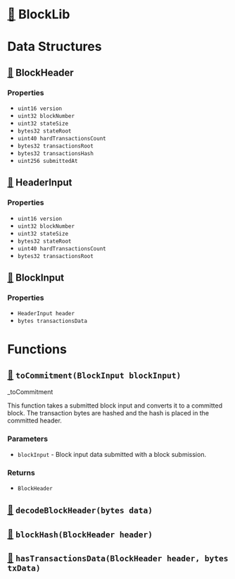# [🔗](contracts/lib/BlockLib.sol#L5) BlockLib

# Data Structures

## [🔗](contracts/lib/BlockLib.sol#L8) BlockHeader

### Properties

- `uint16 version`
- `uint32 blockNumber`
- `uint32 stateSize`
- `bytes32 stateRoot`
- `uint40 hardTransactionsCount`
- `bytes32 transactionsRoot`
- `bytes32 transactionsHash`
- `uint256 submittedAt`

## [🔗](contracts/lib/BlockLib.sol#L19) HeaderInput

### Properties

- `uint16 version`
- `uint32 blockNumber`
- `uint32 stateSize`
- `bytes32 stateRoot`
- `uint40 hardTransactionsCount`
- `bytes32 transactionsRoot`

## [🔗](contracts/lib/BlockLib.sol#L28) BlockInput

### Properties

- `HeaderInput header`
- `bytes transactionsData`

# Functions

## [🔗](contracts/lib/BlockLib.sol#L39) `toCommitment(BlockInput blockInput)`

\_toCommitment

This function takes a submitted block input and converts it to a committed block. The transaction bytes are hashed and the hash is placed in the committed header.

### Parameters

- `blockInput` - Block input data submitted with a block submission.

### Returns

- `BlockHeader`

## [🔗](contracts/lib/BlockLib.sol#L61) `decodeBlockHeader(bytes data)`

## [🔗](contracts/lib/BlockLib.sol#L67) `blockHash(BlockHeader header)`

## [🔗](contracts/lib/BlockLib.sol#L73) `hasTransactionsData(BlockHeader header, bytes txData)`
